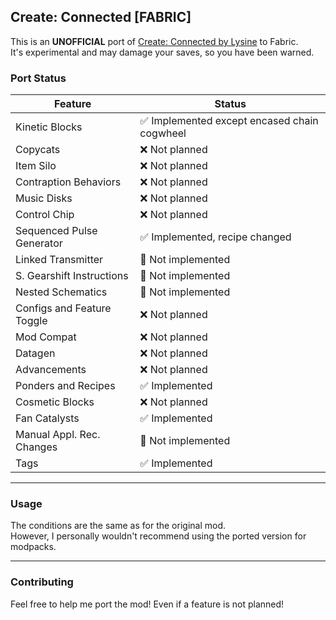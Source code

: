 ## Create: Connected [FABRIC]

This is an **UNOFFICIAL** port of [Create: Connected by Lysine](https://github.com/hlysine/create_connected) to Fabric.  
It's experimental and may damage your saves, so you have been warned.

### Port Status

| **Feature**                  | **Status**                                         |
|------------------------------|---------------------------------------------------|
| Kinetic Blocks               | ✅ Implemented except encased chain cogwheel      |
| Copycats                     | ❌ Not planned                                    |
| Item Silo                    | ❌ Not planned                                    |
| Contraption Behaviors        | ❌ Not planned                                    |
| Music Disks                  | ❌ Not planned                                    |
| Control Chip                 | ❌ Not planned                                    |
| Sequenced Pulse Generator    | ✅ Implemented, recipe changed                    |
| Linked Transmitter           | 🚧 Not implemented                               |
| S. Gearshift Instructions    | 🚧 Not implemented                               |
| Nested Schematics            | 🚧 Not implemented                               |
| Configs and Feature Toggle   | ❌ Not planned                                    |
| Mod Compat                   | ❌ Not planned                                    |
| Datagen                      | ❌ Not planned                                    |
| Advancements                 | ❌ Not planned                                    |
| Ponders and Recipes          | ✅ Implemented                                   |
| Cosmetic Blocks              | ❌ Not planned                                    |
| Fan Catalysts                | ✅ Implemented                                   |
| Manual Appl. Rec. Changes    | 🚧 Not implemented                               |
| Tags                         | ✅ Implemented                                   |

---

### Usage

The conditions are the same as for the original mod.  
However, I personally wouldn't recommend using the ported version for modpacks.

---

### Contributing

Feel free to help me port the mod! Even if a feature is not planned!

